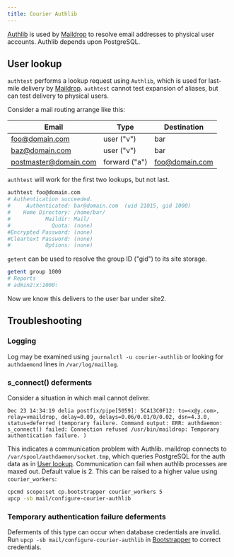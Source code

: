 ```yaml
---
title: Courier Authlib
---
```


[Authlib](https://www.courier-mta.org/authlib/) is used by [Maildrop](LDA.md) to resolve email addresses to physical user accounts. Authlib depends upon PostgreSQL.

## User lookup

`authtest` performs a lookup request using `Authlib`, which is used for last-mile delivery by [Maildrop](LDA.md). `authtest` cannot test expansion of aliases, but can test delivery to physical users.

Consider a mail routing arrange like this:

| Email                 | Type          | Destination    |
| --------------------- | ------------- | -------------- |
| foo@domain.com        | user ("v")    | bar            |
| baz@domain.com        | user ("v")    | bar            |
| postmaster@domain.com | forward ("a") | foo@domain.com |

`authtest` will work for the first two lookups, but not last.

```bash
authtest foo@domain.com
# Authentication succeeded.
#     Authenticated: bar@domain.com  (uid 21015, gid 1000)
#    Home Directory: /home/bar/
#           Maildir: Mail/
#             Quota: (none)
#Encrypted Password: (none)
#Cleartext Password: (none)
#           Options: (none)
```

`getent` can be used to resolve the group ID ("gid") to its site storage.

```bash
getent group 1000
# Reports
# admin2:x:1000:
```

Now we know this delivers to the user bar under site2.

## Troubleshooting

### Logging

Log may be examined using `journalctl -u courier-authlib` or looking for `authdaemond` lines in `/var/log/maillog`.

### s_connect() deferments

Consider a situation in which mail cannot deliver.

```
Dec 23 14:34:19 delia postfix/pipe[5059]: 5CA13C0F12: to=<x@y.com>, relay=vmaildrop, delay=0.09, delays=0.06/0.01/0/0.02, dsn=4.3.0, status=deferred (temporary failure. Command output: ERR: authdaemon: s_connect() failed: Connection refused /usr/bin/maildrop: Temporary authentication failure. )
```

This indicates a communication problem with Authlib. maildrop connects to `/var/spool/authdaemon/socket.tmp`, which queries PostgreSQL for the auth data as in [User lookup](#user-lookup). Communication can fail when authlib processes are maxed out. Default value is 2. This can be raised to a higher value using `courier_workers`:

```bash
cpcmd scope:set cp.bootstrapper courier_workers 5
upcp -sb mail/configure-courier-authlib
```

### Temporary authentication failure deferments

Deferments of this type can occur when database credentials are invalid. Run `upcp -sb mail/configure-courier-authlib` in [Bootstrapper](Bootstrapper.md) to correct credentials.